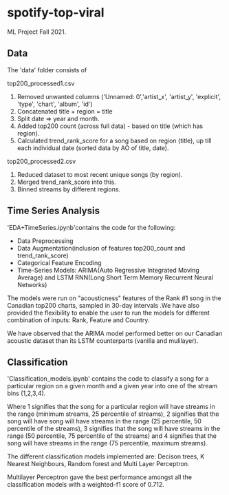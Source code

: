 # spotify-top-viral
 ML Project Fall 2021.

## Data
The 'data' folder consists of 


top200_processed1.csv 

1. Removed unwanted columns ('Unnamed: 0','artist_x', 'artist_y', 'explicit', 'type', 'chart', 'album', 'id')
2. Concatenated title + region = title 
3. Split date => year and month. 
4. Added top200 count (across full data) - based on title (which has region). 
5. Calculated trend_rank_score for a song based on region (title), up till each individual date (sorted data by AO of title, date).

top200_processed2.csv 

1. Reduced dataset to most recent unique songs (by region). 
2. Merged trend_rank_score into this. 
3. Binned streams by different regions. 

## Time Series Analysis
'EDA+TimeSeries.ipynb'contains the code for the following:
- Data Preprocessing
- Data Augmentation(inclusion of features top200_count and trend_rank_score)
- Categorical Feature Encoding
- Time-Series Models: ARIMA(Auto Regressive Integrated Moving Average) and LSTM RNN(Long Short Term Memory Recurrent Neural Networks)

The models were run on "acousticness" features of the Rank #1 song in the Canadian top200 charts, sampled in 30-day intervals .We have also provided the flexibility to enable the user to run the models for different combination of inputs: Rank, Feature and Country.

We have observed that the ARIMA model performed better on our Canadian acoustic dataset than its LSTM counterparts (vanilla and mulilayer).

## Classification

'Classification_models.ipynb' contains the code to classify a song for a particular region on a given month and a given year into one of the stream bins (1,2,3,4). 

Where 1 signifies that the song for a particular region will have streams in the range (minimum streams, 25 percentile of streams), 2 signifies that the song will have song will have streams in the range (25 percentile, 50 percentile of the streams), 3 signifies that the song will have streams in the range (50 percentile, 75 percentile of the streams) and 4 signifies that the song will have streams in the range (75 percentile, maximum streams).

The different classification models implemented are: Decison trees, K Nearest Neighbours, Random forest and Multi Layer Perceptron. 

Multilayer Perceptron gave the best performance amongst all the classification models with a weighted-f1 score of 0.712.
